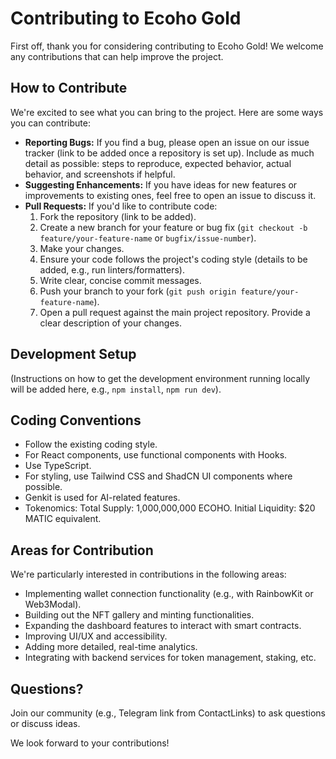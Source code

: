 
# Contributing to Ecoho Gold

First off, thank you for considering contributing to Ecoho Gold! We welcome any contributions that can help improve the project.

## How to Contribute

We're excited to see what you can bring to the project. Here are some ways you can contribute:

*   **Reporting Bugs:** If you find a bug, please open an issue on our issue tracker (link to be added once a repository is set up). Include as much detail as possible: steps to reproduce, expected behavior, actual behavior, and screenshots if helpful.
*   **Suggesting Enhancements:** If you have ideas for new features or improvements to existing ones, feel free to open an issue to discuss it.
*   **Pull Requests:** If you'd like to contribute code:
    1.  Fork the repository (link to be added).
    2.  Create a new branch for your feature or bug fix (`git checkout -b feature/your-feature-name` or `bugfix/issue-number`).
    3.  Make your changes.
    4.  Ensure your code follows the project's coding style (details to be added, e.g., run linters/formatters).
    5.  Write clear, concise commit messages.
    6.  Push your branch to your fork (`git push origin feature/your-feature-name`).
    7.  Open a pull request against the main project repository. Provide a clear description of your changes.

## Development Setup

(Instructions on how to get the development environment running locally will be added here, e.g., `npm install`, `npm run dev`).

## Coding Conventions

*   Follow the existing coding style.
*   For React components, use functional components with Hooks.
*   Use TypeScript.
*   For styling, use Tailwind CSS and ShadCN UI components where possible.
*   Genkit is used for AI-related features.
*   Tokenomics: Total Supply: 1,000,000,000 ECOHO. Initial Liquidity: $20 MATIC equivalent.

## Areas for Contribution

We're particularly interested in contributions in the following areas:

*   Implementing wallet connection functionality (e.g., with RainbowKit or Web3Modal).
*   Building out the NFT gallery and minting functionalities.
*   Expanding the dashboard features to interact with smart contracts.
*   Improving UI/UX and accessibility.
*   Adding more detailed, real-time analytics.
*   Integrating with backend services for token management, staking, etc.

## Questions?

Join our community (e.g., Telegram link from ContactLinks) to ask questions or discuss ideas.

We look forward to your contributions!
